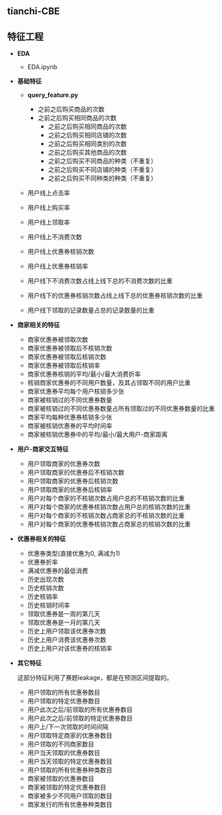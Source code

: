 ## tianchi-CBE

## 特征工程

- **EDA**
	- EDA.ipynb

- **基础特征**
	- **query_feature.py**
      	- 之前之后购买商品的次数
      	- 之前之后购买相同商品的次数
      		- 之前之后购买相同商品的次数
      		- 之前之后购买相同店铺的次数
      		- 之前之后购买相同类别的次数
      		- 之前之后购买其他商品的次数　
      		- 之前之后购买不同商品的种类（不重复）
      		- 之前之后购买不同店铺的种类（不重复）
      		- 之前之后购买不同种类的种类（不重复）
      
	- 用户线上点击率
	- 用户线上购买率
	- 用户线上领取率
	- 用户线上不消费次数
	- 用户线上优惠券核销次数
	- 用户线上优惠券核销率
	- 用户线下不消费次数占线上线下总的不消费次数的比重
	- 用户线下的优惠券核销次数占线上线下总的优惠券核销次数的比重
	- 用户线下领取的记录数量占总的记录数量的比重
	
- **商家相关的特征**
	- 商家优惠券被领取次数
	- 商家优惠券被领取后不核销次数
	- 商家优惠券被领取后核销次数
	- 商家优惠券被领取后核销率
	- 商家优惠券核销的平均/最小/最大消费折率
	- 核销商家优惠券的不同用户数量，及其占领取不同的用户比重
	- 商家优惠券平均每个用户核销多少张
	- 商家被核销过的不同优惠券数量
	- 商家被核销过的不同优惠券数量占所有领取过的不同优惠券数量的比重
	- 商家平均每种优惠券核销多少张
	- 商家被核销优惠券的平均时间率
	- 商家被核销优惠券中的平均/最小/最大用户-商家距离

- **用户-商家交互特征**
	- 用户领取商家的优惠券次数
	- 用户领取商家的优惠券后不核销次数
	- 用户领取商家的优惠券后核销次数
	- 用户领取商家的优惠券后核销率
	- 用户对每个商家的不核销次数占用户总的不核销次数的比重
	- 用户对每个商家的优惠券核销次数占用户总的核销次数的比重
	- 用户对每个商家的不核销次数占商家总的不核销次数的比重
	- 用户对每个商家的优惠券核销次数占商家总的核销次数的比重

- **优惠券相关的特征**
	- 优惠券类型(直接优惠为0, 满减为1)
	- 优惠券折率
	- 满减优惠券的最低消费
	- 历史出现次数
	- 历史核销次数
	- 历史核销率
	- 历史核销时间率
	- 领取优惠券是一周的第几天
	- 领取优惠券是一月的第几天
	- 历史上用户领取该优惠券次数
	- 历史上用户消费该优惠券次数
	- 历史上用户对该优惠券的核销率

- **其它特征**
	
	这部分特征利用了赛题leakage，都是在预测区间提取的。
	- 用户领取的所有优惠券数目
	- 用户领取的特定优惠券数目
	- 用户此次之后/前领取的所有优惠券数目
	- 用户此次之后/前领取的特定优惠券数目
	- 用户上/下一次领取的时间间隔
	- 用户领取特定商家的优惠券数目
	- 用户领取的不同商家数目
	- 用户当天领取的优惠券数目
	- 用户当天领取的特定优惠券数目
	- 用户领取的所有优惠券种类数目
	- 商家被领取的优惠券数目
	- 商家被领取的特定优惠券数目
	- 商家被多少不同用户领取的数目
	- 商家发行的所有优惠券种类数目
